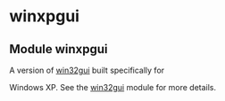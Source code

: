 # winxpgui


## Module winxpgui

A version of [win32gui](win32gui.md) built specifically for 

Windows XP\. See the [win32gui](win32gui.md) module for more details\.